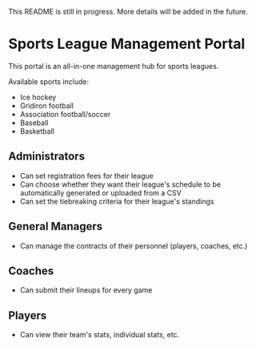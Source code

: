 This README is still in progress. More details will be added in the future.

# Sports League Management Portal

This portal is an all-in-one management hub for sports leagues.

Available sports include:
- Ice hockey
- Gridiron football
- Association football/soccer
- Baseball
- Basketball

## Administrators
- Can set registration fees for their league
- Can choose whether they want their league's schedule to be automatically generated or uploaded from a CSV
- Can set the tiebreaking criteria for their league's standings

## General Managers
- Can manage the contracts of their personnel (players, coaches, etc.)

## Coaches
- Can submit their lineups for every game

## Players
- Can view their team's stats, individual stats, etc.
